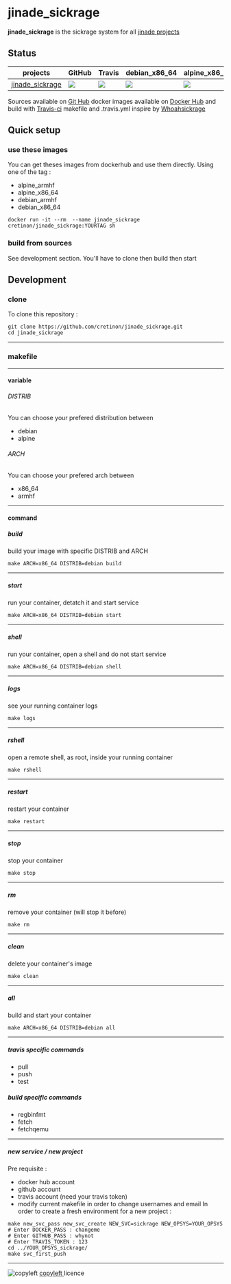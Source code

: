# jinade_sickrage 

**jinade_sickrage** is the sickrage system for all [jinade projects](https://github.com/cretinon/jinade)

## Status
 projects  |  GitHub | Travis | debian_x86_64 | alpine_x86_64 | debian_armhf | alpine_armhf
 ------------  |  ------------ | ------------ | ------------ | ------------ | ------------ | ------------
[jinade_sickrage](https://github.com/cretinon/jinade_sickrage) | ![](https://img.shields.io/github/last-commit/cretinon/jinade_sickrage.svg) | ![](https://travis-ci.org/cretinon/jinade_sickrage.svg?branch=master) | ![](https://images.microbadger.com/badges/image/cretinon/jinade_sickrage:debian_x86_64.svg)  | ![](https://images.microbadger.com/badges/image/cretinon/jinade_sickrage:alpine_x86_64.svg) |  ![](https://images.microbadger.com/badges/image/cretinon/jinade_sickrage:debian_armhf.svg) | ![](https://images.microbadger.com/badges/image/cretinon/jinade_sickrage:alpine_armhf.svg)

Sources available on [Git Hub](https://github.com/cretinon/jinade_sickrage) docker images available on [Docker Hub](https://hub.docker.com/r/cretinon/jinade_sickrage/tags/) and build with [Travis-ci](https://travis-ci.org/cretinon/jinade_sickrage)
makefile and .travis.yml inspire by [Whoahsickrage](https://github.com/woahsickrage/)

## Quick setup
### use these images
You can get theses images from dockerhub and use them directly.
Using one of the tag :
* alpine_armhf
* alpine_x86_64
* debian_armhf
* debian_x86_64
```
docker run -it --rm  --name jinade_sickrage cretinon/jinade_sickrage:YOURTAG sh
```
### build from sources
See development section. You'll have to clone then build then start
## Development
### clone
To clone this repository :
```
git clone https://github.com/cretinon/jinade_sickrage.git
cd jinade_sickrage
```
---
### makefile
---
#### variable

###### DISTRIB
You can choose your prefered distribution between
* debian
* alpine
###### ARCH
You can choose your prefered arch between
* x86_64
* armhf
---
#### command
##### build
build your image with specific DISTRIB and ARCH
```
make ARCH=x86_64 DISTRIB=debian build
```
---
##### start
run your container, detatch it and start service
```
make ARCH=x86_64 DISTRIB=debian start
```
---
##### shell
run your container, open a shell and do not start service
```
make ARCH=x86_64 DISTRIB=debian shell
```
---
##### logs
see your running container logs
```
make logs
```
---
##### rshell
open a remote shell, as root, inside your running container
```
make rshell
```
---
##### restart
restart your container
```
make restart
```
---
##### stop
stop your container
```
make stop
```
---
##### rm
remove your container (will stop it before)
```
make rm
```
---
##### clean
delete your container's image
```
make clean
```
---
##### all
build and start your container
```
make ARCH=x86_64 DISTRIB=debian all
```
---
##### travis specific commands
* pull
* push
* test
##### build specific commands
* regbinfmt
* fetch
* fetchqemu
---
##### new service / new project
Pre requisite :
* docker hub account
* github account
* travis account (need your travis token)
* modify current makefile in order to change usernames and email
In order to create a fresh environment for a new project :
```
make new_svc_pass new_svc_create NEW_SVC=sickrage NEW_OPSYS=YOUR_OPSYS
# Enter DOCKER_PASS : changeme
# Enter GITHUB_PASS : whynot
# Enter TRAVIS_TOKEN : 123
cd ../YOUR_OPSYS_sickrage/
make svc_first_push
```
---

![copyleft](https://upload.wikimedia.org/wikipedia/commons/c/c4/License_icon-copyleft-88x31.svg)
 [copyleft ](https://www.gnu.org/licenses/copyleft.html) licence
